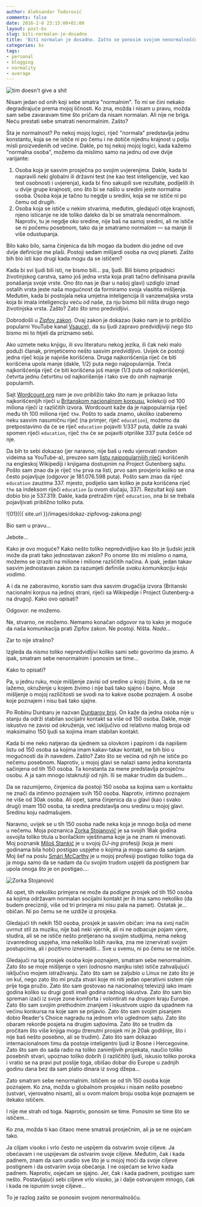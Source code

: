 ```yaml
---
author: Aleksandar Todorović
comments: false
date: 2016-2-8 23:15:00+01:00
layout: post-bs
slug: biti-normalan-je-dosadno
title: 'Biti normalan je dosadno. Zašto se ponosim svojom nenormalnošću?'
categories: bs
tags:
- personal
- blogging
- normality
- average
---
```


![tim doesn't give a shit](http://weknowmemes.com/wp-content/uploads/2013/06/except-for-tim-comic.jpg)


Nisam jedan od onih koji sebe smatra "normalnim". To mi se čini nekako degradirajuće prema mojoj ličnosti. Ko zna, možda i nisam u pravu, možda sam sebe zavaravam time što pričam da nisam normalan. Ali nije ne briga. Neću prestati sebe smatrati nenormalnim. Zašto?

Šta je normalnost? Po nekoj mojoj logici, riječ "normala" predstavlja jednu konstantu, koja se ne ističe ni po čemu i ne dotiče nijednu krajnost u polju misli proizvedenih od većine. Dakle, po toj nekoj mojoj logici, kada kažemo "normalna osoba", možemo da mislimo samo na jednu od ove dvije varijante:

1. Osoba koja je sasvim prosječna po svojim uvjerenjima. Dakle, kada bi napravili neki globalni ili državni test (ne kao test inteligencije, već kao test osobnosti i uvjerenja), kada bi fino sakupili sve rezultate, podijelili ih u dvije grupe krajnosti, ono što bi se našlo u sredini jeste normalna osoba. Osoba koja je tačno tu negdje u sredini, koja se ne ističe ni po čemu od drugih.
2. Osoba koja se ističe u nekim stvarima, međutim, gledajući obje krajnosti, njeno isticanje ne ide toliko daleko da bi se smatrala nenormalnom. Naprotiv, tu je negdje oko sredine, nije baš na samoj sredini, ali ne ističe se ni počemu posebnom, tako da je smatramo normalom — sa manje ili više odustupanja.

Bilo kako bilo, sama činjenica da bih mogao da budem dio jedne od ove dvije definicije me plaši. Postoji sedam milijardi osoba na ovoj planeti. Zašto bih bio isti kao drugi kada mogu da se ističem?

Kada bi svi ljudi bili isti, ne bismo bili... pa, ljudi. Bili bismo pripadnici životinjskog carstva, samo još jedna vrsta koja prati tačno definisana pravila ponašanja svoje vrste. Ono što nas je (bar u našoj glavi) uzdiglo iznad ostalih vrsta jeste naša mogućnost da formiramo svoja vlasitita mišljenja. Međutim, kada bi postojala neka umjetna inteligencija ili vanzemaljska vrsta koja bi imala inteligenciju veću od naše, za nju bismo bili ništa drugo nego životinjska vrsta. Zašto? Zato što smo predvidljivi.

Dobrodošli u [Zipfov zakon](https://en.wikipedia.org/wiki/Zipf's_law). Ovaj zakon je dokazao (kako nam je to približio popularni YouTube kanal [Vsauce](https://www.youtube.com/watch?v=fCn8zs912OE)), da su ljudi zapravo predvidljiviji nego što bismo mi to htjeli da priznamo sebi.

Ako uzmete neku knjigu, ili svu literaturu nekog jezika, ili čak neki malo poduži članak, primjetićemo nešto sasvim predvidljivo. Uvijek će postoji jedna riječ koja je najviše korišćena. Druga najkorišćenija riječ će biti korišćena upola manje (dakle, 1/2) puta nego najpopularnija. Treća najkorišćenija riječ će biti korišćena još manje (1/3 puta od najkorišćenije), četvrta jednu četvrtinu od najkorišenije i tako sve do onih najmanje popularnih.

Sajt [Wordcount.org](http://www.wordcount.org/main.php) nam je ovo približio tako što nam je prikazao listu najkorišćenijih riječi u [Britanskom nacionalnom korpusu](http://www.natcorp.ox.ac.uk/), kolekciji od 100 miliona riječi iz različitih izvora. Wordcount kaže da je najpopularnija riječ među tih 100 miliona riječ `the`. Pošto to sada znamo, ukoliko izaberemo neku sasvim nasumičnu riječ (na primjer, riječ `education`), možemo da pretpostavimo da će se riječ `education` pojaviti 1/337 puta, dakle za svaki spomen riječi `education`, riječ `the` će se pojaviti otprilike 337 puta češće od nje.

Da bih to sebi dokazao (jer naravno, nije baš u redu vjerovati random videima sa YouTube-a), preuzeo sam [listu najpopularnijih riječi](http://www.winwaed.com/blog/2012/04/16/calculating-word-and-n-gram-statistics-from-a-wikipedia-corpora/) korišćenih na engleskoj Wikipediji i knjigama dostupnim na Project Gutenberg sajtu. Pošto sam znao da je riječ `the` prva na listi, prvo sam provjerio koliko se ona često pojavljuje (odgovor je 181.076.598 puta). Pošto sam znao da riječ `education` zauzima 337. mjesto, podijelio sam koliko je puta korišćena riječ `the` sa indeksom riječi `education` (u ovom slučaju, 337). Rezultat koji sam dobio bio je 537.319. Dakle, kada pretražim riječ `education`, ona bi se trebala pojavljivati približno toliko puta.

![01]({{ site.url }}/images/dokaz-zipfovog-zakona.png)

Bio sam u pravu...

Jebote...

Kako je ovo moguće? Kako nešto toliko nepredvidljivo kao što je ljudski jezik može da prati tako jednostavan zakon? Po onome što mi mislimo o nama, možemo se izraziti na milione i milione različitih načina. A ipak, jedan takav sasvim jednostavan zakon za razumjeti definiše _svaku komunikaciju koju vodimo_.

A i da ne zaboravimo, koristio sam dva sasvim drugačija izvora (Britanski nacionalni korpus na jednoj strani, riječi sa Wikipedije i Project Gutenberg-a na drugoj). Kako ovo opisati?

Odgovor: ne možemo.

Ne, stvarno, ne možemo. Nemamo konačan odgovor na to kako je moguće da naša komunikacija prati Zipfov zakon. Ne postoji. Ništa. _Nada_...

Zar to nije strašno?

Izgleda da nismo toliko nepredvidljivi koliko sami sebi govorimo da jesmo. A ipak, smatram sebe nenormalnim i ponosim se time...

Kako to opisati?

Pa, u jednu ruku, moje mišljenje zavisi od sredine u kojoj živim, a, da se ne lažemo, okruženje u kojem živimo i nije baš tako sjajno i bajno. Moje mišljenje o mojoj različitosti se svodi na to kakve osobe poznajem. A osobe koje poznajem i nisu baš tako sjajne.

Po Robinu Dunbaru je nazvan [Dunbarov broj](https://en.wikipedia.org/wiki/Dunbar's_number). On kaže da jedna osoba nije u stanju da održi stabilan socijalni kontakt sa više od 150 osoba. Dakle, moje iskustvo ne zavisi od okruženja, već isključivo od relativno malog broja od maksimalno 150 ljudi sa kojima imam stabilan kontakt.

Kada bi me neko natjerao da sjednem sa olovkom i papirom i da napišem listu od 150 osoba sa kojima imam kakav-takav kontakt, ne bih bio u mogućnosti da ih navedem. Zašto? Zato što se većina od njih ne ističe po nečemu posebnom. Naprotiv, u mojoj glavi se nalazi samo jedna konstanta sačinjena od tih 150 osoba. Ta konstanta za mene predstavlja prosječnu osobu. A ja sam mnogo istaknutiji od njih. Ili se makar trudim da budem...

Da se razumijemo, činjenica da postoji 150 osoba sa kojima sam u kontaktu ne znači da intimno poznajem svih 150 osoba. Naprotiv, intimno poznajem ne više od 30ak osoba. Ali opet, sama činjenica da u glavi (kao i svako drugi) imam 150 osoba, ta sredina predstavlja onu sredinu u mojoj glavi. Sredinu koju nadmašujem.

Naravno, uvijek se u tih 150 osoba nađe neka koja je mnogo bolja od mene u nečemu. Moja poznanica [Zorka Stojanović](https://www.facebook.com/Zorka-Stojanovic-510969102419497/) je sa svojih 18ak godina osvojila toliko titula u borilačkim vještinama koje ja ne znam ni imenovati. Moj poznanik [Miloš Stankić](https://www.facebook.com/milosstankic.fanpage/) je u svojoj _DJ-ing_ profesiji (koja je meni godinama bila hobi) postigao uspjehe o kojima ja mogu samo da sanjam. Moj šef na poslu [Smári McCarthy](http://smarimccarthy.is/) je u mojoj profesiji postigao toliko toga da ja mogu samo da se nadam da ću svojim trudom uspjeti da postignem bar upola onoga što je on postigao....

![Zorka Stojanović](https://scontent-vie1-1.xx.fbcdn.net/hphotos-xfa1/v/t1.0-9/12654367_519024634947277_5904747051032468620_n.jpg?oh=37d81e382728214c427ed213c50cfb01&oe=5726AE95)

Ali opet, tih nekoliko primjera ne može da podigne prosjek od tih 150 osoba sa kojima održavam normalan socijalni kontakt jer ih ima samo nekoliko (da budem precizniji, više od tri primjera mi nisu pala na pamet). Ostatak je... običan. Ni po čemu se ne uzdiže iz prosjeka.

Gledajući tih nekih 150 osoba, prosjek je sasvim običan: ima na svoj način uvrnut stil za muziku, nije baš neki vjernik, ali ni ne odbacuje pojam vjere, studira, ali se ne ističe nešto pretjerano na svojim studijima, nema nekog izvanrednog uspjeha, ima nekoliko loših navika, zna me iznervirati svojim postupcima, ali i pozitivno iznenaditi... Sve u svemu, ni po čemu se ne ističe.

Gledajući na taj prosjek osoba koje poznajem, smatram sebe nenormalnim. Zato što se moje mišljenje o vjeri (odnosno manjku iste) ističe zahvaljujući isključivo mojem istraživanju. Zato što sam se zaljubio u Linux ne zato što je on kul, nego zato što mi pruža stvari koje mi niti jedan operativni sistem nije prije toga pružio. Zato što sam gostovao na nacionalnoj televiziji iako imam godina koliko su drugi gosti imali godina radnog iskustva. Zato što sam bio spreman izaći iz svoje zone komforta i volontirati na drugom kraju Europe. Zato što sam svojim prethodnim znanjem i iskustvom uspio da upadnem na većinu konkursa na koje sam se prijavio. Zato što sam svojim pisanjem dobio Reader's Choice nagradu na jednom vrlo uglednom sajtu. Zato što obaram rekorde posjeta na drugim sajtovima. Zato što se trudim da pročitam što više knjiga mogu (trenutni prosjek mi je 20ak godišnje, što i nije baš nešto posebno, ali se trudim). Zato što sam dokazao internacionalnom timu da postoje inteligentni ljudi iz Bosne i Hercegovine. Zato što sam do sada radio na toliko zanimljivih projekata, naučio toliko posebnih stvari, upoznao toliko dobrih (i različitih) ljudi, iskusio toliko poroka i vratio se na pravi put poslije toga, obišao dobar dio Europe u zadnjih godinu dana bez da sam platio dinara iz svog džepa...

Zato smatram sebe nenormalnim. Ističem se od tih 150 osoba koje poznajem. Ko zna, možda u globalnom prosjeku i nisam nešto posebno (ustvari, vjerovatno nisam), ali u ovom malom broju osoba koje poznajem se itekako ističem.

I nije me strah od toga. Naprotiv, ponosim se time. Ponosim se time što se ističem...

Ko zna, možda ti kao čitaoc mene smatraš prosječnim, ali ja se ne osjećam tako.

Ja ciljam visoko i vrlo često ne uspijem da ostvarim svoje ciljeve. Ja obećavam i ne uspijevam da ostvarim svoje ciljeve. Međutim, čak i kada padnem, znam da sam uradio sve što je u mojoj moći da svoje ciljeve postignem i da ostvarim svoja obećanja. I ne osjećam se krivo kada padnem. Naprotiv, osjećam se sjajno. Jer, čak i kada padnem, postigao sam nešto. Postavljajući sebi ciljeve vrlo visoko, ja i dalje ostvarujem mnogo, čak i kada ne ispunim svoje ciljeve...

To je razlog zašto se ponosim svojom nenormalnošću.
